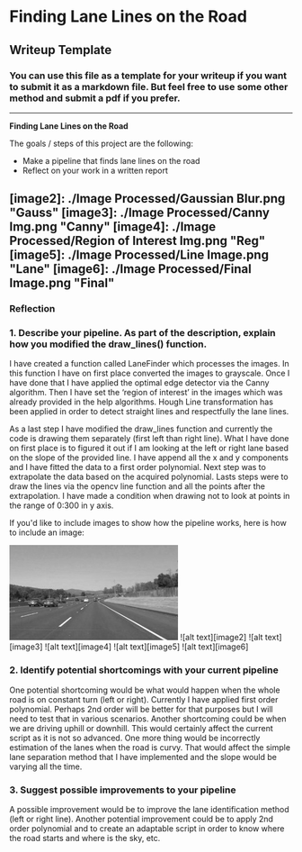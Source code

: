 # **Finding Lane Lines on the Road** 

## Writeup Template

### You can use this file as a template for your writeup if you want to submit it as a markdown file. But feel free to use some other method and submit a pdf if you prefer.

---

**Finding Lane Lines on the Road**

The goals / steps of this project are the following:
* Make a pipeline that finds lane lines on the road
* Reflect on your work in a written report


[//]: # (Image References)

[image1]: ./examples/grayscale.jpg "Grayscale"
[image2]: ./Image Processed/Gaussian Blur.png "Gauss"
[image3]: ./Image Processed/Canny Img.png "Canny"
[image4]: ./Image Processed/Region of Interest Img.png "Reg"
[image5]: ./Image Processed/Line Image.png "Lane"
[image6]: ./Image Processed/Final Image.png "Final"
---

### Reflection

### 1. Describe your pipeline. As part of the description, explain how you modified the draw_lines() function.

I have created a function called LaneFinder which processes the images. In this function I have on first place converted the images to grayscale. Once I have done that I have applied the optimal edge detector via the Canny algorithm. Then I have set the ‘region of interest’ in the images which was already provided in the help algorithms. Hough Line transformation has been applied in order to detect straight lines and respectfully the lane lines. 

As a last step I have modified the draw_lines function and currently the code is drawing them separately (first left than right line). What I have done on first place is to figured it out if I am looking at the left or right lane based on the slope of the provided line. I have append all the x and y components and I have fitted the data to a first order polynomial. Next step was to extrapolate the data based on the acquired polynomial. Lasts steps were to draw the lines via the opencv line function and all the points after the extrapolation. I have made a condition when drawing not to look at points in the range of 0:300 in y axis. 

If you'd like to include images to show how the pipeline works, here is how to include an image: 

![alt text][image1]
![alt text][image2]
![alt text][image3]
![alt text][image4]
![alt text][image5]
![alt text][image6]

### 2. Identify potential shortcomings with your current pipeline

One potential shortcoming would be what would happen when the whole road is on constant turn (left or right). Currently I have applied first order polynomial. Perhaps 2nd  order will be better for that purposes but I will need to test that in various scenarios. 
Another shortcoming could be when we are driving uphill or downhill. This would certainly affect the current script as it is not so advanced. 
One more thing would be incorrectly estimation of the lanes when the road is curvy. That would affect the simple lane separation method that I have implemented and the slope would be varying all the time.  

### 3. Suggest possible improvements to your pipeline

A possible improvement would be to improve the lane identification method (left or right line).
Another potential improvement could be to apply 2nd order polynomial and to create an adaptable script in order to know where the road starts and where is the sky, etc.

